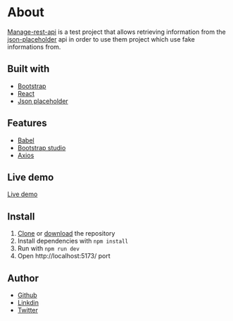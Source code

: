 # About
[Manage-rest-api](https://manage-rest-api.netlify.app/) is a test project that allows retrieving information from the [json-placeholder](https://jsonplaceholder.typicode.com/) api in order to use them project which use fake informations from.

## Built with

 - [Bootstrap](https://getbootstrap.com/)
 - [React](https://react.dev/)
 - [Json placeholder](https://jsonplaceholder.typicode.com/)

## Features

 - [Babel](https://babeljs.io/)
 - [Bootstrap studio](https://bootstrapstudio.io/)
 - [Axios](https://axios-http.com/)

## Live demo

[Live demo](https://manage-rest-api.netlify.app/)

## Install

 1. [Clone](https://github.com/ElieRu/manage-rest-api.git) or [download](https://github.com/ElieRu/manage-rest-api/archive/refs/heads/main.zip) the repository
 2. Install dependencies with `npm install`
 3. Run with `npm run dev`
 4. Open http://localhost:5173/ port

## Author

 - [Github](https://github.com/ElieRu)
 - [Linkdin](https://www.linkedin.com/in/elie-ruhamya-996826285)
 - [Twitter](https://twitter.com/RuhamyaElie)
